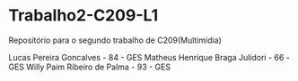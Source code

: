 # Trabalho2-C209-L1
Repositório para o segundo trabalho de C209(Multimídia)

Lucas Pereira Goncalves - 84 - GES
Matheus Henrique Braga Julidori - 66 -GES 
Willy Paim Ribeiro de Palma - 93 - GES
